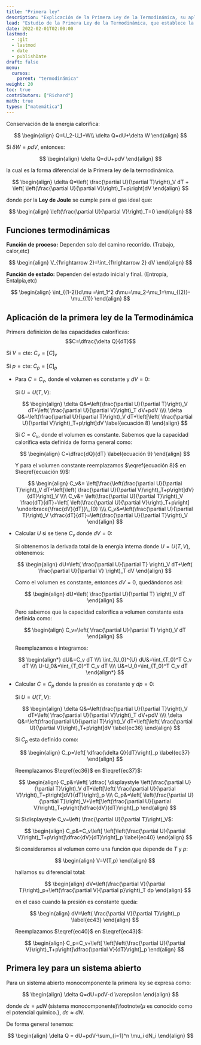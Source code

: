```yaml
---
title: "Primera ley"
description: "Explicación de la Primera Ley de la Termodinámica, su aplicación en sistemas cerrados y abiertos, y cómo se relaciona con funciones termodinámicas y capacidades caloríficas a volumen y presión constantes."
lead: "Estudio de la Primera Ley de la Termodinámica, que establece la conservación de la energía calorífica, y su aplicación en distintos sistemas y condiciones termodinámicas, incluyendo el cálculo de capacidades caloríficas y funciones de estado."
date: 2022-02-01T02:00:00
lastmod:
  - :git
  - lastmod
  - date
  - publishDate
draft: false
menu:
  cursos:
    parent: "termodinámica"
weight: 20
toc: true
contributors: ["Richard"]
math: true
types: ["matemática"]
---
```


Conservación de la energía calorífica:

$$
\begin{align}
    Q=U_2-U_1+W\\
    \delta Q=dU+\delta W
\end{align}
$$

Si $\delta W = p dV$, entonces:

$$
\begin{align}
    \delta Q=dU+pdV
\end{align}
$$

la cual es la forma diferencial de la Primera ley de la termodinámica.

$$
\begin{align}
\delta Q=\left( \frac{\partial U}{\partial T}\right)_V dT + \left[ \left(\frac{\partial U}{\partial V}\right)_T+p\right]dV
\end{align}
$$

donde por la **Ley de Joule** se cumple para el gas ideal que:

$$
\begin{align}
    \left(\frac{\partial U}{\partial V}\right)_T=0
\end{align}
$$

## Funciones termodinámicas

**Función de proceso:** Dependen solo del camino recorrido. (Trabajo, calor,etc)

$$
\begin{align}
    V_{1\rightarrow 2}=\int_{1\rightarrow 2} dV
\end{align}
$$

**Función de estado:** Dependen del estado inicial y final. (Entropía, Entalpía,etc)

$$
\begin{align}
    \int_{(1-2)}d\mu =\int_1^2 d\mu=\mu_2-\mu_1=\mu_{(2)}-\mu_{(1)}
\end{align}
$$

## Aplicación de la primera ley de la Termodinámica

Primera definición de las capacidades caloríficas: $$C=\dfrac{\delta Q}{dT}$$

Si $V=\text{cte}$: $C_v=[C]_v$

Si $p=\text{cte}$: $C_p=[C]_p$

- Para $C=C_v$, donde el volumen es constante y $dV=0$:

  Si $U=U(T,V)$:

  $$
  \begin{align}
    \delta Q&=\left(\frac{\partial U}{\partial T}\right)_V dT+\left( \frac{\partial U}{\partial V}\right)_T dV+pdV \\\\
    \delta Q&=\left(\frac{\partial U}{\partial T}\right)_V dT+\left[\left( \frac{\partial U}{\partial V}\right)_T+p\right]dV
    \label{ecuación 8}
  \end{align}
  $$

  Si $C=C_v$, donde el volumen es constante. Sabemos que la capacidad calorífica esta definida de forma general como:

  $$
  \begin{align}
    C=\dfrac{dQ}{dT}
    \label{ecuación 9}
  \end{align}
  $$

  Y para el volumen constante reemplazamos $\eqref{ecuación 8}$ en $\eqref{ecuación 9}$:

  $$
  \begin{align}
    C_v&= \left[\frac{\left(\frac{\partial U}{\partial T}\right)_V dT+\left[\left( \frac{\partial U}{\partial V}\right)_T+p\right]dV}{dT}\right]_V \\\\
    C_v&= \left(\frac{\partial U}{\partial T}\right)_V \frac{dT}{dT}+\left[ \left(\frac{\partial U}{\partial V}\right)_T+p\right] \underbrace{\frac{dV}{dT}}\_{0} \\\\
    C_v&=\left(\frac{\partial U}{\partial T}\right)_V \dfrac{dT}{dT}=\left(\frac{\partial U}{\partial T}\right)_V
  \end{align}
  $$

- Calcular $U$ si se tiene $C_v$ donde $dV=0$:

  Si obtenemos la derivada total de la energía interna donde $U=U(T,V)$, obtenemos:

  $$
  \begin{align}
    dU=\left( \frac{\partial U}{\partial T} \right)_V dT+\left( \frac{\partial U}{\partial V} \right)_T dV
  \end{align}
  $$

  Como el volumen es constante, entonces $dV=0$, quedándonos así:

  $$
  \begin{align}
      dU=\left( \frac{\partial U}{\partial T} \right)_V dT
  \end{align}
  $$

  Pero sabemos que la capacidad calorífica a volumen constante esta definida como:

  $$
  \begin{align}
      C_v=\left( \frac{\partial U}{\partial T} \right)_V dT
  \end{align}
  $$

  Reemplazamos e integramos:

  $$
  \begin{align*}
      dU&=C_v dT \\\\
      \int_{U_0}^{U} dU&=\int_{T_0}^T C_v dT \\\\
      U-U_0&=\int_{T_0}^T C_v dT \\\\
      U&=U_0+\int_{T_0}^T C_v dT
  \end{align*}
  $$

- Calcular $C=C_p$ donde la presión es constante y $dp=0$:

  Si $U=U(T,V)$:

  $$
  \begin{align}
    \delta Q&=\left(\frac{\partial U}{\partial T}\right)_V dT+\left( \frac{\partial U}{\partial V}\right)_T dV+pdV \\\\
    \delta Q&=\left(\frac{\partial U}{\partial T}\right)_V dT+\left[\left( \frac{\partial U}{\partial V}\right)_T+p\right]dV
    \label{ec36}
  \end{align}
  $$

  Si $C_p$ esta definido como:

  $$
  \begin{align}
      C_p=\left[ \dfrac{\delta Q}{dT}\right]_p
      \label{ec37}
  \end{align}
  $$

  Reemplazamos $\eqref{ec36}$ en $\eqref{ec37}$:

  $$
  \begin{align}
    C_p&=\left[ \dfrac{ \displaystyle \left(\frac{\partial U}{\partial T}\right)_V dT+\left[\left( \frac{\partial U}{\partial V}\right)_T+p\right]dV}{dT}\right]_p \\\\
    C_p&=\left[ \left(\frac{\partial U}{\partial T}\right)_V+\left[\left(\frac{\partial U}{\partial V}\right)_T+p\right]\dfrac{dV}{dT}\right]_p
  \end{align}
  $$

  Si $\displaystyle C_v=\left( \frac{\partial U}{\partial T}\right)_V$:

  $$
  \begin{align}
      C_p&=C_v\left[ \left[\left(\frac{\partial U}{\partial V}\right)_T+p\right]\dfrac{dV}{dT}\right]_p
      \label{ec40}
  \end{align}
  $$

  Si consideramos al volumen como una función que depende de $T$ y $p$:

  $$
  \begin{align}
      V=V(T,p)
  \end{align}
  $$

  hallamos su diferencial total:

  $$
  \begin{align}
    dV=\left(\frac{\partial V}{\partial T}\right)_p+\left(\frac{\partial V}{\partial p}\right)_T dp
  \end{align}
  $$

  en el caso cuando la presión es constante queda:

  $$
  \begin{align}
      dV=\left( \frac{\partial V}{\partial T}\right)_p
      \label{ec43}
  \end{align}
  $$

  Reemplazamos $\eqref{ec40}$ en $\eqref{ec43}$:

  $$
  \begin{align}
      C_p=C_v+\left[ \left[\left(\frac{\partial U}{\partial V}\right)_T+p\right]\dfrac{\partial V}{dT}\right]_p
  \end{align}
  $$

## Primera ley para un sistema abierto

Para un sistema abierto monocomponente la primera ley se expresa como:

$$
\begin{align}
  \delta Q=dU+pdV-d \varepsilon
\end{align}
$$

donde $d \varepsilon= \mu dN$ (sistema monocomponente)\footnote{$\mu$ es conocido como el potencial quimico.}, $d \varepsilon \approx dN$.

De forma general tenemos:

$$
\begin{align}
  \delta Q = dU+pdV-\sum_{i=1}^n \mu_i dN_i
\end{align}
$$

